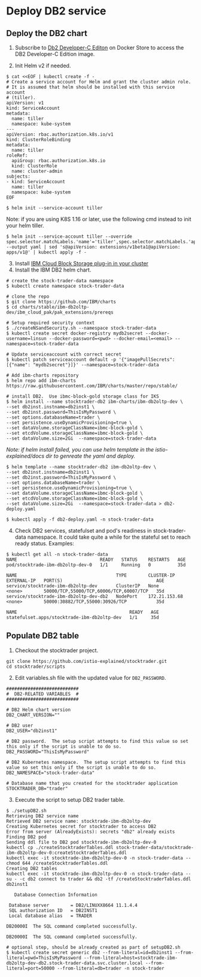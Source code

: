 # Deploy DB2 service

## Deploy the DB2 chart

1. Subscribe to [Db2 Developer-C Editon](https://hub.docker.com/_/db2-developer-c-edition) on Docker Store to access the DB2 Developer-C Edition image.

2. Init Helm v2 if needed.

```
$ cat <<EOF | kubectl create -f -
# Create a service account for Helm and grant the cluster admin role.
# It is assumed that helm should be installed with this service account
# (tiller).
apiVersion: v1
kind: ServiceAccount
metadata:
  name: tiller
  namespace: kube-system
---
apiVersion: rbac.authorization.k8s.io/v1
kind: ClusterRoleBinding
metadata:
  name: tiller
roleRef:
  apiGroup: rbac.authorization.k8s.io
  kind: ClusterRole
  name: cluster-admin
subjects:
- kind: ServiceAccount
  name: tiller
  namespace: kube-system
EOF

$ helm init --service-account tiller
```

Note: if you are using K8S 1.16 or later, use the following cmd instead to init your helm tiller.
```
$ helm init --service-account tiller --override spec.selector.matchLabels.'name'='tiller',spec.selector.matchLabels.'app'='helm' --output yaml | sed 's@apiVersion: extensions/v1beta1@apiVersion: apps/v1@' | kubectl apply -f -
```
3. Install [IBM Cloud Block Storage plug-in in your cluster](https://cloud.ibm.com/docs/containers?topic=containers-block_storage#install_block)
3. Install the IBM DB2 helm chart.

```
# create the stock-trader-data namespace
$ kubectl create namespace stock-trader-data

# clone the repo
$ git clone https://github.com/IBM/charts
$ cd charts/stable/ibm-db2oltp-dev/ibm_cloud_pak/pak_extensions/prereqs

# Setup required security context
$ ./createNSandSecurity.sh --namespace stock-trader-data
$ kubectl create secret docker-registry mydb2secret --docker-username=linsun --docker-password=<pwd> --docker-email=<email> --namespace=stock-trader-data

# Update serviceaccount with correct secret
$ kubectl patch serviceaccount default -p '{"imagePullSecrets": [{"name": "mydb2secret"}]}' --namespace=stock-trader-data

# Add ibm-charts repository
$ helm repo add ibm-charts https://raw.githubusercontent.com/IBM/charts/master/repo/stable/

# install DB2.  Use ibmc-block-gold storage class for IKS
$ helm install --name stocktrader-db2 ibm-charts/ibm-db2oltp-dev \
--set db2inst.instname=db2inst1 \
--set db2inst.password=ThisIsMyPassword \
--set options.databaseName=trader \
--set persistence.useDynamicProvisioning=true \
--set dataVolume.storageClassName=ibmc-block-gold \
--set etcdVolume.storageClassName=ibmc-block-gold \
--set dataVolume.size=2Gi  --namespace=stock-trader-data
```

*Note: if helm install failed, you can use helm template in the istio-explained/docs dir to genreate the yaml and deploy.*
```
$ helm template --name stocktrader-db2 ibm-db2oltp-dev \
--set db2inst.instname=db2inst1 \
--set db2inst.password=ThisIsMyPassword \
--set options.databaseName=trader \
--set persistence.useDynamicProvisioning=true \
--set dataVolume.storageClassName=ibmc-block-gold \
--set etcdVolume.storageClassName=ibmc-block-gold \
--set dataVolume.size=2Gi  --namespace=stock-trader-data > db2-deploy.yaml

$ kubectl apply -f db2-deploy.yaml -n stock-trader-data  
```

4. Check DB2 services, statefulset and pod's readiness in stock-trader-data namespace.  It could take quite a while for the stateful set to reach ready status. Examples:
```
$ kubectl get all -n stock-trader-data
NAME                               READY   STATUS    RESTARTS   AGE
pod/stocktrade-ibm-db2oltp-dev-0   1/1     Running   0          35d

NAME                                     TYPE        CLUSTER-IP      EXTERNAL-IP   PORT(S)                                   AGE
service/stocktrade-ibm-db2oltp-dev       ClusterIP   None            <none>        50000/TCP,55000/TCP,60006/TCP,60007/TCP   35d
service/stocktrade-ibm-db2oltp-dev-db2   NodePort    172.21.153.68   <none>        50000:30882/TCP,55000:30926/TCP           35d

NAME                                          READY   AGE
statefulset.apps/stocktrade-ibm-db2oltp-dev   1/1     35d
```

## Populate DB2 table

1. Checkout the stocktrader project.
```
git clone https://github.com/istio-explained/stocktrader.git
cd stocktrader/scripts
```

2. Edit variables.sh file with the updated value for ```DB2_PASSWORD```.

```
###########################
#  DB2-RELATED VARIABLES  #
###########################

# DB2 Helm chart version
DB2_CHART_VERSION=""

# DB2 user
DB2_USER="db2inst1"

# DB2 password.  The setup script attempts to find this value so set this only if the script is unable to do so.
DB2_PASSWORD="ThisIsMyPassword"

# DB2 Kubernetes namespace.  The setup script attempts to find this value so set this only if the script is unable to do so.
DB2_NAMESPACE="stock-trader-data"

# Database name that you created for the stocktrader application
STOCKTRADER_DB="trader"

```

3. Execute the script to setup DB2 trader table.
```
$ ./setupDB2.sh
Retrieving DB2 service name
Retrieved DB2 service name: stocktrade-ibm-db2oltp-dev
Creating Kubernetes secret for stocktrader to access DB2
Error from server (AlreadyExists): secrets "db2" already exists
Finding DB2 pod
Sending ddl file to DB2 pod stocktrade-ibm-db2oltp-dev-0
kubectl cp ./createStocktraderTables.ddl stock-trader-data/stocktrade-ibm-db2oltp-dev-0:createStocktraderTables.ddl
kubectl exec -it stocktrade-ibm-db2oltp-dev-0 -n stock-trader-data -- chmod 644 /createStocktraderTables.ddl
Creating DB2 tables
kubectl exec -it stocktrade-ibm-db2oltp-dev-0 -n stock-trader-data -- su - -c db2 connect to trader && db2 -tf /createStocktraderTables.ddl db2inst1

   Database Connection Information

 Database server        = DB2/LINUXX8664 11.1.4.4
 SQL authorization ID   = DB2INST1
 Local database alias   = TRADER

DB20000I  The SQL command completed successfully.

DB20000I  The SQL command completed successfully.

# optional step, should be already created as part of setupDB2.sh
$ kubectl create secret generic db2 --from-literal=id=db2inst1 --from-literal=pwd=ThisIsMyPassword --from-literal=host=stocktrade-ibm-db2oltp-dev-db2.stock-trader-data.svc.cluster.local --from-literal=port=50000 --from-literal=db=trader -n stock-trader
```

